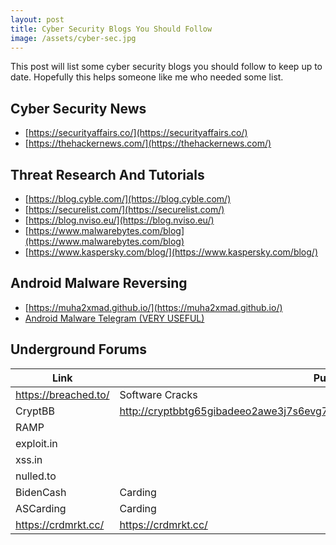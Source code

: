 ```yaml
---
layout: post
title: Cyber Security Blogs You Should Follow
image: /assets/cyber-sec.jpg
---
```


This post will list some cyber security blogs you should follow to keep up to date. Hopefully this helps someone like me who needed some list.

## Cyber Security News

- [https://securityaffairs.co/](https://securityaffairs.co/)
- [https://thehackernews.com/](https://thehackernews.com/)

## Threat Research And Tutorials

- [https://blog.cyble.com/](https://blog.cyble.com/)
- [https://securelist.com/](https://securelist.com/)
- [https://blog.nviso.eu/](https://blog.nviso.eu/)
- [https://www.malwarebytes.com/blog](https://www.malwarebytes.com/blog)
- [https://www.kaspersky.com/blog/](https://www.kaspersky.com/blog/)

## Android Malware Reversing

- [https://muha2xmad.github.io/](https://muha2xmad.github.io/)
- [Android Malware Telegram (VERY USEFUL)](https://t.me/androidMalware)

## Underground Forums

| Link                 | Purpose                                                                          |                                                                        |
| -------------------- | -------------------------------------------------------------------------------- | ---------------------------------------------------------------------- |
| https://breached.to/ | Software Cracks                                                                  |                                                                        |
| CryptBB              | http://cryptbbtg65gibadeeo2awe3j7s6evg7eklserehqr4w4e2bis5tebid.onion/member.php |                                                                        |
| RAMP                 |                                                                                  |                                                                        |
| exploit.in           |                                                                                  |                                                                        |
| xss.in               |                                                                                  |                                                                        |
| nulled.to            |                                                                                  |                                                                        |
| BidenCash            | Carding                                                                          | http://biden3veilozweo2xubiusixn4kbfbbih23s6xsd35bzsuaz2weiz4yd.onion/ |
| ASCarding            | Carding                                                                          | https://ascarding.com/                                                 |
| https://crdmrkt.cc/  | https://crdmrkt.cc/                                                              |                                                                        |
